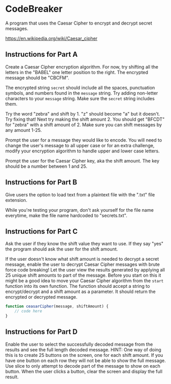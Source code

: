 # CodeBreaker

A program that uses the Caesar Cipher to encrypt and decrypt secret messages.

<https://en.wikipedia.org/wiki/Caesar_cipher>

## Instructions for Part A

Create a Caesar Cipher encryption algorithm. For now, try shifting all the letters in the "BABEL" one letter position to the right. The encrypted message should be "CBCFM".

The encrypted string `secret` should include all the spaces, punctuation symbols, and numbers found in the `message` string. Try adding non-letter characters to your `message` string. Make sure the `secret` string includes them.

Try the word "zebra" and shift by 1. "z" should become "a" but it doesn't. Try fixing that! Next try making the shift amount 2. You should get "BFCDT" for "zebra" with a shift amount of 2. Make sure you can shift messages by any amount 1-25.

Prompt the user for a message they would like to encode. You will need to change the user's message to all upper case or for an extra challenge, modify your encryption algorithm to handle upper and lower case letters.

Prompt the user for the Caesar Cipher key, aka the shift amount. The key should be a number between 1 and 25.

## Instructions for Part B

Give users the option to load text from a plaintext file with the ".txt" file extension.

While you're testing your program, don't ask yourself for the file name everytime, make the file name hardcoded to "secrets.txt".

## Instructions for Part C

Ask the user if they know the shift value they want to use. If they say "yes" the program should ask the user for the shift amount.

If the user doesn't know what shift amount is needed to decrypt a secret message, enable the user to decrypt Caesar Cipher messages with brute force code breaking! Let the user view the results generated by applying all 25 unique shift amounts to part of the message. Before you start on this it might be a good idea to move your Caesar Cipher algorithm from the `start` function into its own function. The function should accept a string to encrypt/decrypt and a shift amount as a parameter. It should return the encrypted or decrypted message.

```js
function ceasarCipher(message, shiftAmount) {
	// code here
}
```

## Instructions for Part D

Enable the user to select the successfully decoded message from the results and see the full length decoded message. HINT: One way of doing this is to create 25 buttons on the screen, one for each shift amount. If you have one button on each row they will not be able to show the full message. Use slice to only attempt to decode part of the message to show on each button. When the user clicks a button, clear the screen and display the full result.
